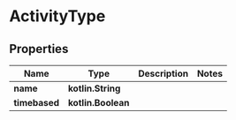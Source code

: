 
# ActivityType

## Properties
Name | Type | Description | Notes
------------ | ------------- | ------------- | -------------
**name** | **kotlin.String** |  | 
**timebased** | **kotlin.Boolean** |  | 



